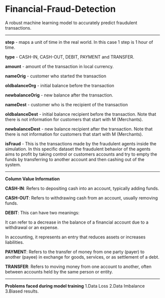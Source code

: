# Financial-Fraud-Detection
 A robust machine learning model to accurately predict fraudulent transactions.

 --------------------------------------------------------------------------------------------------------------------------------------------------------------------------------------------------------------------
 
**step** - maps a unit of time in the real world. In this case 1 step is 1 hour of time.

**type** - CASH-IN, CASH-OUT, DEBIT, PAYMENT and TRANSFER.

**amount** - amount of the transaction in local currency.

**nameOrig** - customer who started the transaction

**oldbalanceOrg** - initial balance before the transaction

**newbalanceOrig** - new balance after the transaction.

**nameDest** - customer who is the recipient of the transaction

**oldbalanceDest** - initial balance recipient before the transaction. Note that there is not information for customers that start with M (Merchants).

**newbalanceDest** - new balance recipient after the transaction. Note that there is not information for customers that start with M (Merchants).

**isFraud** - This is the transactions made by the fraudulent agents inside the simulation. In this specific dataset the fraudulent behavior of the agents aims to profit by taking control or customers accounts and try to empty the funds by transferring to another account and then cashing out of the system.

---------------------------------------------------------------------------------------------------------------------------------------------------------------------------------------------------------------------

**Column Value Information**

**CASH-IN**: Refers to depositing cash into an account, typically adding funds.

**CASH-OUT**: Refers to withdrawing cash from an account, usually removing funds.

**DEBIT**: This can have two meanings:

It can refer to a decrease in the balance of a financial account due to a withdrawal or an expense.

In accounting, it represents an entry that reduces assets or increases liabilities.

**PAYMENT**: Refers to the transfer of money from one party (payer) to another (payee) in exchange for goods, services, or as settlement of a debt.

**TRANSFER**: Refers to moving money from one account to another, often between accounts held by the same person or entity.

---------------------------------------------------------------------------------------------------------------------------------------------------------------------------------------------------------------------


**Problems faced during model training**
1.Data Loss
2.Data Imbalance
3.Biased results.
